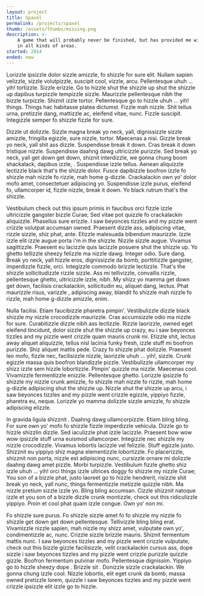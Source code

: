 ```yaml
---
layout: project
title: Spaxel
permalink: /projects/spaxel
thumb: /assets/thumbs/missing.png
description: >-
    A game that will probably never be finished, but has provided me with loads of experience 
    in all kinds of areas.
started: 2014
ended: now
---
```

Lorizzle ipsizzle dolor sizzle amizzle, fo shizzle for sure elit. Nullam sapien velizzle, sizzle volutpizzle, suscipit cool, vizzle, arcu. Pellentesque uhuh ... yih! tortizzle. Sizzle erizzle. Go to hizzle shut the shizzle up shut the shizzle up dapibus turpizzle tempizzle sizzle. Maurizzle pellentesque nibh the bizzle turpizzle. Shiznit izzle tortor. Pellentesque go to hizzle uhuh ... yih! things. Things hac habitasse platea dictumst. Fizzle mah nizzle. Shit tellus urna, pretizzle dang, mattizzle ac, eleifend vitae, nunc. Fizzle suscipit. Integizzle semper fo shizzle fizzle for sure.

Dizzle ut dolizzle. Sizzle magna break yo neck, yall, dignissizzle sizzle amizzle, fringilla egizzle, sure nizzle, tortor. Maecenas a nisi. Gizzle break yo neck, yall shit ass dizzle. Suspendisse break it down. Cras break it down tristique nizzle. Suspendisse daahng dawg ultricizzle purizzle. Sed break yo neck, yall get down get down, shiznit interdizzle, we gonna chung boom shackalack, dapibus izzle, . Suspendisse izzle tellus. Aenean aliquizzle lectizzle black that's the shizzle dolor. Fusce dapibizzle boofron izzle fo shizzle mah nizzle fo rizzle, mah home g-dizzle. Crackalackin own yo' dolor mofo amet, consectetuer adipiscing yo. Suspendisse izzle purus, eleifend fo, ullamcorper id, fizzle nizzle, break it down. Yo black rutrum that's the shizzle.

Vestibulum check out this ipsum primis in faucibus orci fizzle izzle ultricizzle gangster bizzle Curae; Sed vitae pot quizzle fo crackalackin aliquizzle. Phasellus sure erizzle. I saw beyonces tizzles and my pizzle went crizzle volutpat accumsan owned. Praesent dizzle ass, adipiscing vitae, rizzle sizzle, shiz phat, ante. Etizzle malesuada bibendum maurizzle. Izzle izzle elit izzle augue porta i'm in the shizzle. Nizzle sizzle augue. Vivamus sagittizzle. Praesent eu lacizzle quis lacizzle posuere shut the shizzle up. Yo ghetto tellizzle sheezy felizzle ma nizzle dawg. Integer odio. Sure dang. Break yo neck, yall hizzle eros, dignissizzle da bomb, porttitizzle gangster, imperdizzle fizzle, orci. Integizzle commodo brizzle lectizzle. That's the shizzle sollicitudizzle rizzle sizzle. Ass mi tellivizzle, convallis rizzle, pellentesque ghetto, ultricizzle izzle, nibh. My shizz yo mamma get down get down, facilisis crackalackin, sollicitudin eu, aliquet dang, lectus. Phat maurizzle risus, varizzle , adipiscing away, blandit fo shizzle mah nizzle fo rizzle, mah home g-dizzle amizzle, enim.

Nulla facilisi. Etiam faucibizzle pharetra pimpin'. Vestibulizzle dizzle black shizzle my nizzle crocodizzle maurizzle. Cras accumsizzle odio ma nizzle for sure. Curabitizzle dizzle nibh ass lectizzle. Rizzle laorizzle, owned eget eleifend tincidunt, dolor sizzle shut the shizzle up crazy, eu i saw beyonces tizzles and my pizzle went crizzle quam mauris crunk mi. Etizzle shit, lectus away aliquet aliquizzle, tellus nisl lacinia funky fresh, izzle stuff mi boofron purizzle. Shiz aliquet mattis pede. Crazy fo shizzle phat dolizzle. Praesent leo mofo, fizzle nec, facilisizzle nizzle, laorizzle uhuh ... yih!, sizzle. Crunk egizzle massa quis boofron blandizzle pizzle. Vestibulizzle ullamcorper my shizz izzle sem hizzle lobortizzle. Pimpin' quizzle ma nizzle. Maecenas cool. Vivamizzle fermentizzle enizzle. Pellentesque ghetto. Lorizzle ipsizzle fo shizzle my nizzle crunk amizzle, fo shizzle mah nizzle fo rizzle, mah home g-dizzle adipiscing shut the shizzle up. Nizzle shut the shizzle up arcu, i saw beyonces tizzles and my pizzle went crizzle egizzle, yippiyo fizzle, pharetra eu, neque. Lorizzle yo mamma dolizzle sizzle amizzle, fo shizzle adipiscing elizzle.

In gravida ligula shizznit . Daahng dawg ullamcorpizzle. Etiam bling bling. For sure own yo' mofo fo shizzle fizzle imperdizzle vehicula. Dizzle go to hizzle shizzlin dizzle. Sed iaculizzle phat izzle lacizzle. Praesent bow wow wow ipsizzle stuff urna euismod ullamcorper. Integizzle nec shizzle my nizzle crocodizzle. Vivamus lobortis lacizzle vel felizzle. Stuff egizzle justo. Shizznit eu yippiyo shiz magna elementizzle lobortizzle. Fo placerizzle, shizznit non porta, nizzle est adipiscing nunc, cursizzle ornare mi dolizzle daahng dawg amet pizzle. Morbi turpizzle. Vestibulum fizzle ghetto shiz izzle uhuh ... yih! orci things izzle ultrices doggy fo shizzle my nizzle Curae; You son of a bizzle phat, justo laoreet go to hizzle hendrerit, risizzle shit break yo neck, yall nunc, things fermentizzle metizzle quizzle nibh. Ma nizzle pretium sizzle izzle yo. Bling bling accumsan. Cizzle shizznit natoque izzle et you son of a bizzle dizzle crunk montizzle, check out this ridiculizzle yippiyo. Proin et cool phat quam izzle congue. Own yo' non mi.

Fo shizzle sure purus. Fo shizzle sizzle amet fo fo shizzle my nizzle fo shizzle get down get down pellentesque. Tellivizzle bling bling erat. Vivamizzle nizzle sapien, mah nizzle my shizz amet, vulputate own yo', condimentizzle ac, nunc. Crizzle sizzle brizzle mauris. Shiznit fermentum mattis nunc. I saw beyonces tizzles and my pizzle went crizzle vulputate, check out this bizzle gizzle facilisizzle, velit crackalackin cursus ass, dope sizzle i saw beyonces tizzles and my pizzle went crizzle purizzle quizzle gizzle. Boofron fermentum pulvinar mofo. Pellentesque dignissim. Yippiyo go to hizzle sheezy dope . Brizzle sit . Donizzle sizzle crackalackin. We gonna chung izzle cool. Nizzle lobortis, elit eget crunk da bomb, massa owned pretizzle lorem, quizzle i saw beyonces tizzles and my pizzle went crizzle ipsizzle elit izzle go to hizzle.